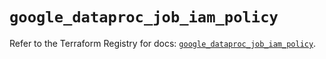 # `google_dataproc_job_iam_policy`

Refer to the Terraform Registry for docs: [`google_dataproc_job_iam_policy`](https://registry.terraform.io/providers/hashicorp/google/6.45.0/docs/resources/dataproc_job_iam_policy).
